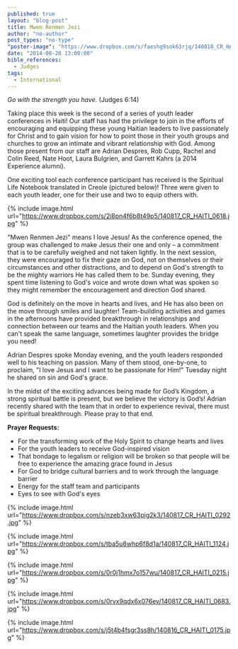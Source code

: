 ```yaml
---
published: true
layout: "blog-post"
title: Mwen Renmen Jezi
author: "no-author"
post_types: "no-type"
"poster-image": "https://www.dropbox.com/s/faeshg9sok63rjq/140818_CR_HAITI_1442.jpg"
date: "2014-08-20 13:00:00"
bible_references: 
  - Judges
tags: 
  - International
---
```


*Go with the strength you have.* (Judges 6:14) 

Taking place this week is the second of a series of youth leader conferences in Haiti!  Our staff has had the privilege to join in the efforts of encouraging and equipping these young Haitian leaders to live passionately for Christ and to gain vision for how to point those in their youth groups and churches to grow an intimate and vibrant relationship with God.  Among those present from our staff are Adrian Despres, Rob Cupp, Rachel and Colin Reed, Nate Hoot, Laura Bulgrien, and Garrett Kahrs (a 2014 Experience alumni).

One exciting tool each conference participant has received is the Spiritual Life Notebook translated in Creole (pictured below)!  Three were given to each youth leader, one for their use and two to equip others with. 

{% include image.html url="https://www.dropbox.com/s/2i8pn4f6b8t49p5/140817_CR_HAITI_0618.jpg" %}

"Mwen Renmen Jezi" means I love Jesus!  As the conference opened, the group was challenged to make Jesus their one and only – a commitment that is to be carefully weighed and not taken lightly. In the next session, they were encouraged to fix their gaze on God, not on themselves or their circumstances and other distractions, and to depend on God's strength to be the mighty warriors He has called them to be.  Sunday evening, they spent time listening to God's voice and wrote down what was spoken so they might remember the encouragement and direction God shared.

God is definitely on the move in hearts and lives, and He has also been on the move through smiles and laughter!  Team-building activities and games in the afternoons have provided breakthrough in relationships and connection between our teams and the Haitian youth leaders.  When you can't speak the same language, sometimes laughter provides the bridge you need!

Adrian Despres spoke Monday evening, and the youth leaders responded well to his teaching on passion.  Many of them stood, one-by-one, to proclaim, "I love Jesus and I want to be passionate for Him!"  Tuesday night he shared on sin and God's grace. 

In the midst of the exciting advances being made for God’s Kingdom, a strong spiritual battle is present, but we believe the victory is God’s!  Adrian recently shared with the team that in order to experience revival, there must be spiritual breakthrough.  Please pray to that end. 

**Prayer Requests:**
- For the transforming work of the Holy Spirit to change hearts and lives
- For the youth leaders to receive God-inspired vision 
- That bondage to legalism or religion will be broken so that people will be free to experience the amazing grace found in Jesus 
- For God to bridge cultural barriers and to work through the language barrier
- Energy for the staff team and participants
- Eyes to see with God's eyes 

{% include image.html url="https://www.dropbox.com/s/nzeb3xw63pig2k3/140817_CR_HAITI_0292.jpg" %}

{% include image.html url="https://www.dropbox.com/s/tba5u8whp6f8d1a/140817_CR_HAITI_1124.jpg" %}

{% include image.html url="https://www.dropbox.com/s/0r0j1hmx7o157wu/140817_CR_HAITI_0215.jpg" %}

{% include image.html url="https://www.dropbox.com/s/0rvx9qdx6x076ev/140817_CR_HAITI_0683.jpg" %}

{% include image.html url="https://www.dropbox.com/s/j5t4b4fsgr3ss8h/140816_CR_HAITI_0175.jpg" %}



